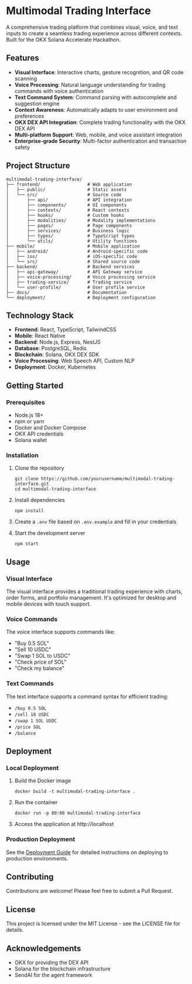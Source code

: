 # Multimodal Trading Interface

A comprehensive trading platform that combines visual, voice, and text inputs to create a seamless trading experience across different contexts. Built for the OKX Solana Accelerate Hackathon.

## Features

- **Visual Interface**: Interactive charts, gesture recognition, and QR code scanning
- **Voice Processing**: Natural language understanding for trading commands with voice authentication
- **Text Command System**: Command parsing with autocomplete and suggestion engine
- **Context Awareness**: Automatically adapts to user environment and preferences
- **OKX DEX API Integration**: Complete trading functionality with the OKX DEX API
- **Multi-platform Support**: Web, mobile, and voice assistant integration
- **Enterprise-grade Security**: Multi-factor authentication and transaction safety

## Project Structure

```
multimodal-trading-interface/
├── frontend/                  # Web application
│   ├── public/                # Static assets
│   └── src/                   # Source code
│       ├── api/               # API integration
│       ├── components/        # UI components
│       ├── contexts/          # React contexts
│       ├── hooks/             # Custom hooks
│       ├── modalities/        # Modality implementations
│       ├── pages/             # Page components
│       ├── services/          # Business logic
│       ├── types/             # TypeScript types
│       └── utils/             # Utility functions
├── mobile/                    # Mobile application
│   ├── android/               # Android-specific code
│   ├── ios/                   # iOS-specific code
│   └── src/                   # Shared source code
├── backend/                   # Backend services
│   ├── api-gateway/           # API Gateway service
│   ├── voice-processing/      # Voice processing service
│   ├── trading-service/       # Trading service
│   └── user-profile/          # User profile service
├── docs/                      # Documentation
└── deployment/                # Deployment configuration
```

## Technology Stack

- **Frontend**: React, TypeScript, TailwindCSS
- **Mobile**: React Native
- **Backend**: Node.js, Express, NestJS
- **Database**: PostgreSQL, Redis
- **Blockchain**: Solana, OKX DEX SDK
- **Voice Processing**: Web Speech API, Custom NLP
- **Deployment**: Docker, Kubernetes

## Getting Started

### Prerequisites

- Node.js 18+
- npm or yarn
- Docker and Docker Compose
- OKX API credentials
- Solana wallet

### Installation

1. Clone the repository
   ```
   git clone https://github.com/yourusername/multimodal-trading-interface.git
   cd multimodal-trading-interface
   ```

2. Install dependencies
   ```
   npm install
   ```

3. Create a `.env` file based on `.env.example` and fill in your credentials

4. Start the development server
   ```
   npm start
   ```

## Usage

### Visual Interface

The visual interface provides a traditional trading experience with charts, order forms, and portfolio management. It's optimized for desktop and mobile devices with touch support.

### Voice Commands

The voice interface supports commands like:
- "Buy 0.5 SOL"
- "Sell 10 USDC"
- "Swap 1 SOL to USDC"
- "Check price of SOL"
- "Check my balance"

### Text Commands

The text interface supports a command syntax for efficient trading:
- `/buy 0.5 SOL`
- `/sell 10 USDC`
- `/swap 1 SOL USDC`
- `/price SOL`
- `/balance`

## Deployment

### Local Deployment

1. Build the Docker image
   ```
   docker build -t multimodal-trading-interface .
   ```

2. Run the container
   ```
   docker run -p 80:80 multimodal-trading-interface
   ```

3. Access the application at http://localhost

### Production Deployment

See the [Deployment Guide](docs/deployment.md) for detailed instructions on deploying to production environments.

## Contributing

Contributions are welcome! Please feel free to submit a Pull Request.

## License

This project is licensed under the MIT License - see the LICENSE file for details.

## Acknowledgements

- OKX for providing the DEX API
- Solana for the blockchain infrastructure
- SendAI for the agent framework
